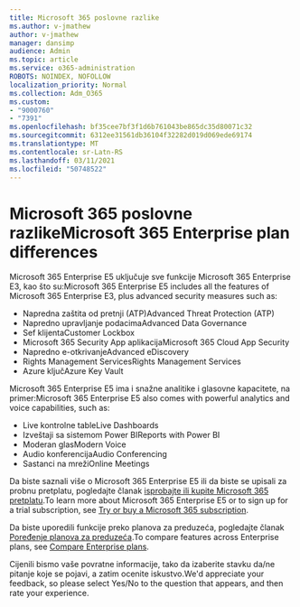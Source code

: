 ```yaml
---
title: Microsoft 365 poslovne razlike
ms.author: v-jmathew
author: v-jmathew
manager: dansimp
audience: Admin
ms.topic: article
ms.service: o365-administration
ROBOTS: NOINDEX, NOFOLLOW
localization_priority: Normal
ms.collection: Adm_O365
ms.custom:
- "9000760"
- "7391"
ms.openlocfilehash: bf35cee7bf3f1d6b761043be865dc35d80071c32
ms.sourcegitcommit: 6312ee31561db36104f32282d019d069ede69174
ms.translationtype: MT
ms.contentlocale: sr-Latn-RS
ms.lasthandoff: 03/11/2021
ms.locfileid: "50748522"
---
```

# <a name="microsoft-365-enterprise-plan-differences"></a><span data-ttu-id="717ec-102">Microsoft 365 poslovne razlike</span><span class="sxs-lookup"><span data-stu-id="717ec-102">Microsoft 365 Enterprise plan differences</span></span>

<span data-ttu-id="717ec-103">Microsoft 365 Enterprise E5 uključuje sve funkcije Microsoft 365 Enterprise E3, kao što su:</span><span class="sxs-lookup"><span data-stu-id="717ec-103">Microsoft 365 Enterprise E5 includes all the features of Microsoft 365 Enterprise E3, plus advanced security measures such as:</span></span>

- <span data-ttu-id="717ec-104">Napredna zaštita od pretnji (ATP)</span><span class="sxs-lookup"><span data-stu-id="717ec-104">Advanced Threat Protection (ATP)</span></span>
- <span data-ttu-id="717ec-105">Napredno upravljanje podacima</span><span class="sxs-lookup"><span data-stu-id="717ec-105">Advanced Data Governance</span></span>
- <span data-ttu-id="717ec-106">Sef klijenta</span><span class="sxs-lookup"><span data-stu-id="717ec-106">Customer Lockbox</span></span>
- <span data-ttu-id="717ec-107">Microsoft 365 Security App aplikacija</span><span class="sxs-lookup"><span data-stu-id="717ec-107">Microsoft 365 Cloud App Security</span></span>
- <span data-ttu-id="717ec-108">Napredno e-otkrivanje</span><span class="sxs-lookup"><span data-stu-id="717ec-108">Advanced eDiscovery</span></span>
- <span data-ttu-id="717ec-109">Rights Management Services</span><span class="sxs-lookup"><span data-stu-id="717ec-109">Rights Management Services</span></span>
- <span data-ttu-id="717ec-110">Azure ključ</span><span class="sxs-lookup"><span data-stu-id="717ec-110">Azure Key Vault</span></span>

<span data-ttu-id="717ec-111">Microsoft 365 Enterprise E5 ima i snažne analitike i glasovne kapacitete, na primer:</span><span class="sxs-lookup"><span data-stu-id="717ec-111">Microsoft 365 Enterprise E5 also comes with powerful analytics and voice capabilities, such as:</span></span>

- <span data-ttu-id="717ec-112">Live kontrolne table</span><span class="sxs-lookup"><span data-stu-id="717ec-112">Live Dashboards</span></span>
- <span data-ttu-id="717ec-113">Izveštaji sa sistemom Power BI</span><span class="sxs-lookup"><span data-stu-id="717ec-113">Reports with Power BI</span></span>
- <span data-ttu-id="717ec-114">Moderan glas</span><span class="sxs-lookup"><span data-stu-id="717ec-114">Modern Voice</span></span>
- <span data-ttu-id="717ec-115">Audio konferencija</span><span class="sxs-lookup"><span data-stu-id="717ec-115">Audio Conferencing</span></span>
- <span data-ttu-id="717ec-116">Sastanci na mreži</span><span class="sxs-lookup"><span data-stu-id="717ec-116">Online Meetings</span></span>

<span data-ttu-id="717ec-117">Da biste saznali više o Microsoft 365 Enterprise E5 ili da biste se upisali za probnu pretplatu, pogledajte članak [isprobajte ili kupite Microsoft 365 pretplatu](https://go.microsoft.com/fwlink/?linkid=2099673).</span><span class="sxs-lookup"><span data-stu-id="717ec-117">To learn more about Microsoft 365 Enterprise E5 or to sign up for a trial subscription, see [Try or buy a Microsoft 365 subscription](https://go.microsoft.com/fwlink/?linkid=2099673).</span></span>

<span data-ttu-id="717ec-118">Da biste uporedili funkcije preko planova za preduzeća, pogledajte članak [Poređenje planova za preduzeća](https://go.microsoft.com/fwlink/?linkid=2097200).</span><span class="sxs-lookup"><span data-stu-id="717ec-118">To compare features across Enterprise plans, see [Compare Enterprise plans](https://go.microsoft.com/fwlink/?linkid=2097200).</span></span>

<span data-ttu-id="717ec-119">Cijenili bismo vaše povratne informacije, tako da izaberite stavku da/ne pitanje koje se pojavi, a zatim ocenite iskustvo.</span><span class="sxs-lookup"><span data-stu-id="717ec-119">We'd appreciate your feedback, so please select Yes/No to the question that appears, and then rate your experience.</span></span>
